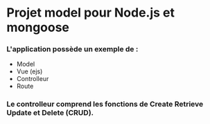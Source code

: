 # Projet model pour Node.js et mongoose

### L'application possède un exemple de : 
- Model
- Vue (ejs)
- Controlleur 
- Route

### Le controlleur comprend les fonctions de Create Retrieve Update et Delete (CRUD).

